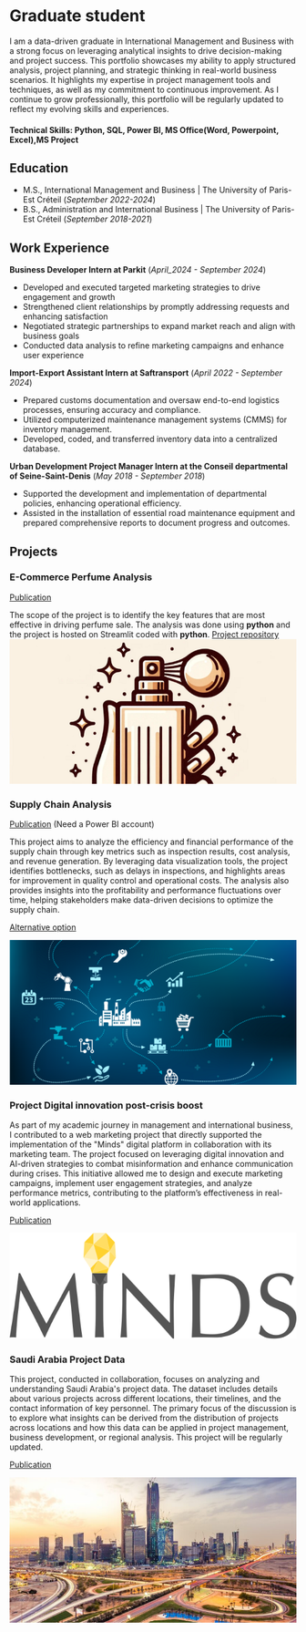 # Graduate student
I am a data-driven graduate in International Management and Business with a strong focus on leveraging analytical insights to drive decision-making and project success. This portfolio showcases my ability to apply structured analysis, project planning, and strategic thinking in real-world business scenarios. It highlights my expertise in project management tools and techniques, as well as my commitment to continuous improvement. As I continue to grow professionally, this portfolio will be regularly updated to reflect my evolving skills and experiences.

#### Technical Skills: Python, SQL, Power BI, MS Office(Word, Powerpoint, Excel),MS Project

## Education
- M.S., International Management and Business	| The University of Paris-Est Créteil (_September 2022-2024_)	 			        		
- B.S., Administration and International Business | The University of Paris-Est Créteil (_September 2018-2021_)

## Work Experience
**Business Developer Intern at Parkit** (_April_2024 - September 2024_)
- Developed and executed targeted marketing strategies to drive engagement and growth
- Strengthened client relationships by promptly addressing requests and enhancing satisfaction
- Negotiated strategic partnerships to expand market reach and align with business goals
- Conducted data analysis to refine marketing campaigns and enhance user experience

**Import-Export Assistant Intern at Saftransport** (_April 2022 - September 2024_)
- Prepared customs documentation and oversaw end-to-end logistics processes, ensuring accuracy and compliance.
- Utilized computerized maintenance management systems (CMMS) for inventory management.
- Developed, coded, and transferred inventory data into a centralized database.

**Urban Development Project Manager Intern at the Conseil departmental of Seine-Saint-Denis** (_May 2018 - September 2018_)
- Supported the development and implementation of departmental policies, enhancing operational efficiency.
- Assisted in the installation of essential road maintenance equipment and prepared comprehensive reports to document progress and outcomes.

## Projects 
### E-Commerce Perfume Analysis
[Publication](https://yazid2310-perfumeanalysis-perfume-dashboard-5wnoht.streamlit.app/)

The scope of the project is to identify the key features that are most effective in driving perfume sale. The analysis was done using **python** and the project is hosted on Streamlit coded with **python**.
[Project repository](https://github.com/Yazid2310/PerfumeAnalysis)
![Perfume](assets/img/dataset-cover.png)

### Supply Chain Analysis
[Publication](https://upecnumerique-my.sharepoint.com/:u:/r/personal/yazid_aboudou_etu_u-pec_fr/Documents/Supply%20chain%20analysis.pbix?csf=1&web=1&e=UxTBd7) (Need a Power BI account)

This project aims to analyze the efficiency and financial performance of the supply chain through key metrics such as inspection results, cost analysis, and revenue generation. By leveraging data visualization tools, the project identifies bottlenecks, such as delays in inspections, and highlights areas for improvement in quality control and operational costs. The analysis also provides insights into the profitability and performance fluctuations over time, helping stakeholders make data-driven decisions to optimize the supply chain.

[Alternative option](https://yazid2310.github.io/supplychainanalysis/)

![Supplychain](assets/img/datasetsupply.png)

### Project Digital innovation post-crisis boost
As part of my academic journey in management and international business, I contributed to a web marketing project that directly supported the implementation of the "Minds" digital platform in collaboration with its marketing team. The project focused on leveraging digital innovation and AI-driven strategies to combat misinformation and enhance communication during crises. This initiative allowed me to design and execute marketing campaigns, implement user engagement strategies, and analyze performance metrics, contributing to the platform’s effectiveness in real-world applications.

[Publication](PROJETWEBMARKETING(1).pdf)

![Minds](assets/img/Minds_logo.svg.png)


### Saudi Arabia Project Data

This project, conducted in collaboration, focuses on analyzing and understanding Saudi Arabia's project data. The dataset includes details about various projects across different locations, their timelines, and the contact information of key personnel. The primary focus of the discussion is to explore what insights can be derived from the distribution of projects across locations and how this data can be applied in project management, business development, or regional analysis. This project will be regularly updated.

[Publication](https://www.kaggle.com/datasets/mohamedramadan2040/saudi-arabia-project-data/data)

![saudi](assets/img/dataset-cover.jpeg)



